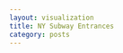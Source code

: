 ```yaml
---
layout: visualization
title: NY Subway Entrances
category: posts
---
```


<html>
  <head>
  	<meta charset="utf-8">
  	<title>NY Subway Entrances</title>
    <meta name="viewport" content="initial-scale=1.0, user-scalable=no"/>
    <script type="text/javascript" src="http://maps.google.com/maps/api/js?sensor=true"></script>
    <script type="text/javascript" src="/visualizations/nysubway/d3.min.js"></script>
    <link rel="stylesheet" type="text/css" href="/visualizations/nysubway/entrances.css">
	</head>
	<body>
		<div id="map"></div>
		<script type="text/javascript" src="/visualizations/nysubway/entrances.js"></script>
	</body>
</html>